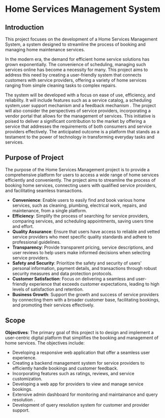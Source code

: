 # Home Services Management System
## Introduction
This project focuses on the development of a Home Services Management System, a system designed to streamline the process of booking and managing home maintenance services.

In the modern era, the demand for efficient home service solutions has grown exponentially. The convenience of scheduling, managing such services online has become a necessity for many. 
This project aims to address this need by creating a user-friendly system that connects customers with service providers, offering a variety of home services ranging from simple cleaning tasks to complex repairs.

The system will be developed with a focus on ease of use, efficiency, and reliability. It will include features such as a  service catalog, a scheduling system,user support mechanism and a feedback mechanism . The project will also consider the perspectives of service providers, incorporating a vendor portal that allows for the management of services.
This initiative is poised to deliver a significant contribution to the market by offering a service that addresses the requirements of both consumers and service providers effectively. The anticipated outcome is a platform that stands as a testament to the power of technology in transforming everyday tasks and services.

## Purpose of Project
The purpose of the Home Services Management project is to provide a comprehensive platform for users to access a wide range of home services efficiently and conveniently. The project aims to streamline the process of booking home services, connecting users with qualified service providers, and facilitating seamless transactions.

- **Convenience**: Enable users to easily find and book various home services, such as cleaning, plumbing, electrical work, repairs, and maintenance, from a single platform.
- **Efficiency**: Simplify the process of searching for service providers, comparing services, and scheduling appointments, saving users time and effort.
- **Quality Assurance**: Ensure that users have access to reliable and vetted service providers who meet specific quality standards and adhere to professional guidelines.
- **Transparency**: Provide transparent pricing, service descriptions, and user reviews to help users make informed decisions when selecting service providers.
- **Safety and Security**: Prioritize the safety and security of users' personal information, payment details, and transactions through robust security measures and data protection protocols.
- **Customer Satisfaction**: Focus on delivering a seamless and user-friendly experience that exceeds customer expectations, leading to high levels of satisfaction and retention.
- **Business Growth**: Support the growth and success of service providers by connecting them with a broader customer base, facilitating bookings, and promoting their services effectively.

## Scope 
**Objectives**: The primary goal of this project is to design and implement a user-centric digital platform that simplifies the booking and management of home services. The objectives include:

- Developing a responsive web application that offer a seamless user experience.
- Creating a backend management system for service providers to efficiently handle bookings and customer feedback.
- Incorporating features such as ratings, reviews, and service customization.
- Developing a web app for providers to view and manage service bookings.
- Extensive admin dashboard for monitoring and maintainance and query resolution .
- Development of query resolution system for customer and provider support.
  
